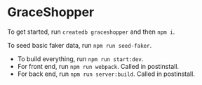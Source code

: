 # GraceShopper

To get started, run `createdb graceshopper` and then `npm i`.

To seed basic faker data, run `npm run seed-faker`.

- To build everything, run `npm run start:dev`.
- For front end, run `npm run webpack`. Called in postinstall.
- For back end, run `npm run server:build`. Called in postinstall.
